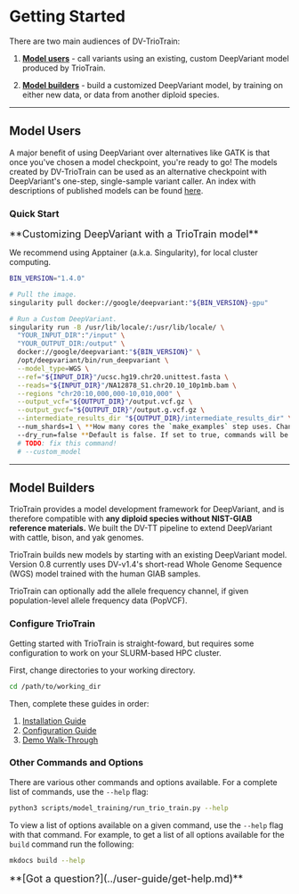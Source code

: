 # Getting Started

There are two main audiences of DV-TrioTrain:

1. **[Model users](#model-users)** - call variants using an existing, custom DeepVariant model produced by TrioTrain.

1. **[Model builders](#model-builders)** - build a customized DeepVariant model, by training on either new data, or data from another diploid species.

---

## Model Users

A major benefit of using DeepVariant over alternatives like GATK is that once you've chosen a model checkpoint, you're ready to go! The models created by DV-TrioTrain can be used as an alternative checkpoint with DeepVariant's one-step, single-sample variant caller. An index with descriptions of published models can be found [here](../user-guide/existing_models.md).

### Quick Start

<font size= "4"> 
**Customizing DeepVariant with a TrioTrain model**
</font>

We recommend using Apptainer (a.k.a. Singularity), for local cluster computing.

```bash
BIN_VERSION="1.4.0"

# Pull the image.
singularity pull docker://google/deepvariant:"${BIN_VERSION}-gpu"

# Run a Custom DeepVariant.
singularity run -B /usr/lib/locale/:/usr/lib/locale/ \
  "YOUR_INPUT_DIR":"/input" \
  "YOUR_OUTPUT_DIR:/output" \
  docker://google/deepvariant:"${BIN_VERSION}" \
  /opt/deepvariant/bin/run_deepvariant \
  --model_type=WGS \
  --ref="${INPUT_DIR}"/ucsc.hg19.chr20.unittest.fasta \
  --reads="${INPUT_DIR}"/NA12878_S1.chr20.10_10p1mb.bam \
  --regions "chr20:10,000,000-10,010,000" \
  --output_vcf="${OUTPUT_DIR}"/output.vcf.gz \
  --output_gvcf="${OUTPUT_DIR}"/output.g.vcf.gz \
  --intermediate_results_dir "${OUTPUT_DIR}/intermediate_results_dir" \ **Optional.
  --num_shards=1 \ **How many cores the `make_examples` step uses. Change it to the number of CPU cores you have.**
  --dry_run=false **Default is false. If set to true, commands will be printed out but not executed.  
  # TODO: fix this command!
  # --custom_model
```

---

## Model Builders

TrioTrain provides a model development framework for DeepVariant, and is therefore compatible with **any diploid species without NIST-GIAB reference materials.** We built the DV-TT pipeline to extend DeepVariant with cattle, bison, and yak genomes.

TrioTrain builds new models by starting with an existing DeepVariant model. Version 0.8 currently uses DV-v1.4's short-read Whole Genome Sequence (WGS) model trained with the human GIAB samples.

TrioTrain can optionally add the allele frequency channel, if given population-level allele frequency data (PopVCF).

### Configure TrioTrain

Getting started with TrioTrain is straight-foward, but requires some configuration to work on your SLURM-based HPC cluster.

First, change directories to your working directory.

```bash
cd /path/to/working_dir
```

Then, complete these guides in order:

1. [Installation Guide](installation.md)
1. [Configuration Guide](configuration.md)
1. [Demo Walk-Through](walk-through.md)

### Other Commands and Options

There are various other commands and options available. For a complete list of
commands, use the `--help` flag:

```bash
python3 scripts/model_training/run_trio_train.py --help
```

To view a list of options available on a given command, use the `--help` flag with that command. For example, to get a list of all options available for the `build` command run the following:

```bash
mkdocs build --help
```

<font size= "4"> 
**[Got a question?](../user-guide/get-help.md)** <font size= "4">
